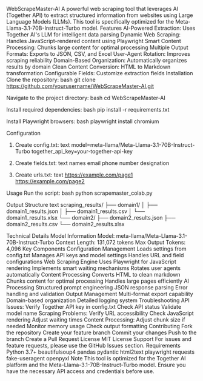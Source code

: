 WebScrapeMaster-AI
A powerful web scraping tool that leverages AI (Together API) to extract structured information from websites using Large Language Models (LLMs). This tool is specifically optimized for the Meta-Llama-3.1-70B-Instruct-Turbo model.
Features
AI-Powered Extraction: Uses Together AI's LLM for intelligent data parsing
Dynamic Web Scraping: Handles JavaScript-rendered content using Playwright
Smart Content Processing: Chunks large content for optimal processing
Multiple Output Formats: Exports to JSON, CSV, and Excel
User-Agent Rotation: Improves scraping reliability
Domain-Based Organization: Automatically organizes results by domain
Clean Content Conversion: HTML to Markdown transformation
Configurable Fields: Customize extraction fields
Installation
Clone the repository:
bash
git clone https://github.com/yourusername/WebScrapeMaster-AI.git

Navigate to the project directory:
bash
cd WebScrapeMaster-AI

Install required dependencies:
bash
pip install -r requirements.txt

Install Playwright browsers:
bash
playwright install chromium

Configuration
1. Create config.txt:
text
model=meta-llama/Meta-Llama-3.1-70B-Instruct-Turbo
together_api_key=your-together-api-key

2. Create fields.txt:
text
names
email
phone number
designation

3. Create urls.txt:
text
https://example.com/page1
https://example.com/page2

Usage
Run the script:
bash
python scrapemaster_colab.py

Output Structure
text
scraping_results/
├── domain1/
│   ├── domain1_results.json
│   ├── domain1_results.csv
│   └── domain1_results.xlsx
└── domain2/
    ├── domain2_results.json
    ├── domain2_results.csv
    └── domain2_results.xlsx

Technical Details
Model Information
Model: meta-llama/Meta-Llama-3.1-70B-Instruct-Turbo
Context Length: 131,072 tokens
Max Output Tokens: 4,096
Key Components
Configuration Management
Loads settings from config.txt
Manages API keys and model settings
Handles URL and field configurations
Web Scraping Engine
Uses Playwright for JavaScript rendering
Implements smart waiting mechanisms
Rotates user agents automatically
Content Processing
Converts HTML to clean markdown
Chunks content for optimal processing
Handles large pages efficiently
AI Processing
Structured prompt engineering
JSON response parsing
Error handling and validation
Output Management
Multi-format export capability
Domain-based organization
Detailed logging system
Troubleshooting
API Issues:
Verify Together API key in config.txt
Check API status
Validate model name
Scraping Problems:
Verify URL accessibility
Check JavaScript rendering
Adjust waiting times
Content Processing:
Adjust chunk size if needed
Monitor memory usage
Check output formatting
Contributing
Fork the repository
Create your feature branch
Commit your changes
Push to the branch
Create a Pull Request
License
MIT License
Support
For issues and feature requests, please use the GitHub Issues section.
Requirements
Python 3.7+
beautifulsoup4
pandas
pydantic
html2text
playwright
requests
fake-useragent
openpyxl
Note
This tool is optimized for the Together AI platform and the Meta-Llama-3.1-70B-Instruct-Turbo model. Ensure you have the necessary API access and credentials before use.
